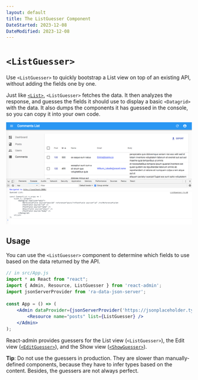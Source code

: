 ```yaml
---
layout: default
title: The ListGuesser Component
DateStarted: 2023-12-08
DateModified: 2023-12-08
---
```


# `<ListGuesser>`

Use `<ListGuesser>` to quickly bootstrap a List view on top of an existing API, without adding the fields one by one.

Just like [`<List>`](./List.md), `<ListGuesser>` fetches the data. It then analyzes the response, and guesses the fields it should use to display a basic `<Datagrid>` with the data. It also dumps the components it has guessed in the console, so you can copy it into your own code.

![Guessed List](./img/guessed-list.png)

## Usage

You can use the `<ListGuesser>` component to determine which fields to use based on the data returned by the API.

```jsx
// in src/App.js
import * as React from "react";
import { Admin, Resource, ListGuesser } from 'react-admin';
import jsonServerProvider from 'ra-data-json-server';

const App = () => (
    <Admin dataProvider={jsonServerProvider('https://jsonplaceholder.typicode.com')}>
        <Resource name="posts" list={ListGuesser} />
    </Admin>
);
```

React-admin provides guessers for the List view (`<ListGuesser>`), the Edit view ([`<EditGuesser>`](./EditGuesser.md)), and the Show view ([`<ShowGuesser>`](./ShowGuesser.md)).

**Tip**: Do not use the guessers in production. They are slower than manually-defined components, because they have to infer types based on the content. Besides, the guessers are not always perfect.